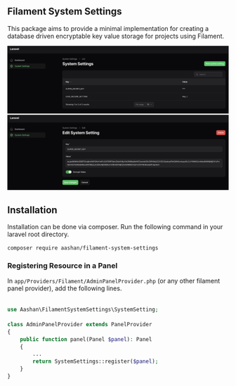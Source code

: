 ## Filament System Settings

This package aims to provide a minimal implementation for creating a database driven encryptable key value storage for projects using Filament.

![System Settings Listing](./docs/listing.png "System Settings Listing")
![System Settings Edit Page](./docs/edit.png "System Settings Edit Page")

## Installation
Installation can be done via composer. Run the following command in your laravel root directory.

```
composer require aashan/filament-system-settings
```

### Registering Resource in a Panel
In `app/Providers/Filament/AdminPanelProvider.php` (or any other filament panel provider), add the following lines.

```php

use Aashan\FilamentSystemSettings\SystemSetting;

class AdminPanelProvider extends PanelProvider 
{
    public function panel(Panel $panel): Panel
    {
        ... 
        return SystemSettings::register($panel);
    }
}
```
